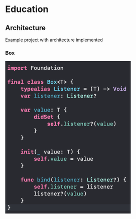# Education

## Architecture 

<p>
  <a href="https://github.com/arthursobrosa/Architecture">Example project</a> with architecture implemented
</p>

### Box

<p>
  <img src="https://github.com/arthursobrosa/Education/blob/architecture/README-images/Box.png" width="400" alt="Box code example image">
</p>
  
